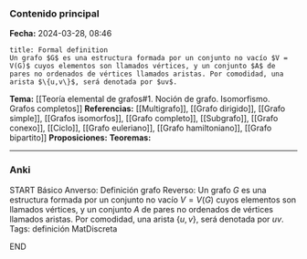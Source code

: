 ### Contenido principal

**Fecha:** 2024-03-28, 08:46

```ad-formal
title: Formal definition
Un grafo $G$ es una estructura formada por un conjunto no vacío $V = V(G)$ cuyos elementos son llamados vértices, y un conjunto $A$ de pares no ordenados de vértices llamados aristas. Por comodidad, una arista $\{u,v\}$, será denotada por $uv$.
```

**Tema:** [[Teoría elemental de grafos#1. Noción de grafo. Isomorfismo. Grafos completos]]
**Referencias:** [[Multigrafo]], [[Grafo dirigido]], [[Grafo simple]], [[Grafos isomorfos]], [[Grafo completo]], [[Subgrafo]], [[Grafo conexo]], [[Ciclo]], [[Grafo euleriano]], [[Grafo hamiltoniano]], [[Grafo bipartito]]
**Proposiciones:**
**Teoremas:**

---
### Anki

START
Básico
Anverso: Definición grafo
Reverso:
Un grafo $G$ es una estructura formada por un conjunto no vacío $V = V(G)$ cuyos elementos son llamados vértices, y un conjunto $A$ de pares no ordenados de vértices llamados aristas. Por comodidad, una arista $\{u,v\}$, será denotada por $uv$.
Tags: definición MatDiscreta
<!--ID: 1717176517341-->
END
